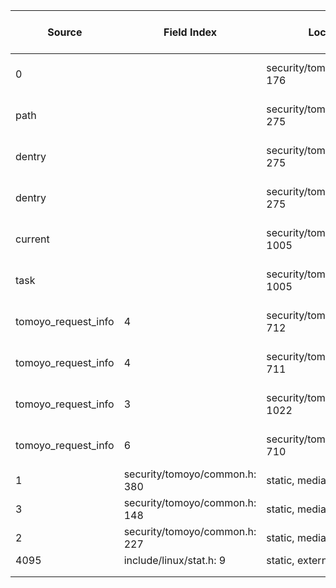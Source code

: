 | Source | Field Index | Location | Label at Source | Label Gap @ Sink | Endorser @ Sink |
| ------ | ----------- | -------- | --------------- | ---------------- | --------------- |
| 0 | | security/tomoyo/tomoyo.c: 176 | operation, static, mediator | purpose, value | E3 |
| path | | security/tomoyo/tomoyo.c: 275 | object, dynamic, external | purpose, source | E4 |
| dentry | | security/tomoyo/tomoyo.c: 275 | object, dynamic, external | source | E4 |
| dentry | | security/tomoyo/tomoyo.c: 275 | object, dynamic, external | source | E4 |
| current | | security/tomoyo/util.c: 1005 | subject, dynamic, external | source | E4 |
| task | | security/tomoyo/util.c: 1005 | subject, dynamic, external | | |
| tomoyo_request_info | 4 | security/tomoyo/file.c: 712 | all, dynamic, external | purpose | E4 |
| tomoyo_request_info | 4 | security/tomoyo/file.c: 711 | all, dynamic, external | purpose. value | E3 |
| tomoyo_request_info | 3 | security/tomoyo/util.c: 1022 | subject, dynamic, external | | |
| tomoyo_request_info | 6 | security/tomoyo/file.c: 710 | policy, static, mediator | | |
| 1 | security/tomoyo/common.h: 380 | static, mediator | | |
| 3 | security/tomoyo/common.h: 148 | static, mediator | | |
| 2 | security/tomoyo/common.h: 227 | static, mediator | | |
| 4095 | include/linux/stat.h: 9 | static, external | | |
| | | | | |
| | | | | |